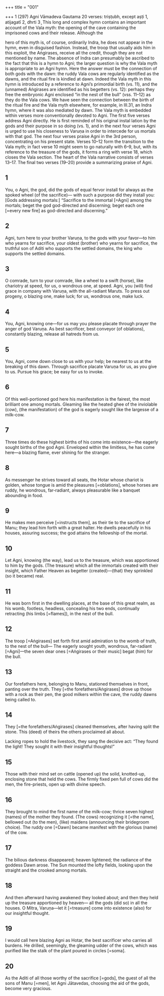 +++
title = "001"

+++
1 (297) Agni
Vāmadeva Gautama
20 verses: triṣṭubh, except aṣṭi 1, atijagatī 2, dhrti 3 ̥
This long and complex hymn contains an important account of the Vala myth: the  opening of the cave containing the imprisoned cows and their release. Although the

hero of this myth is, of course, ordinarily Indra, he does not appear in the hymn,  even in disguised fashion. Instead, the troop that usually aids him in this exploit,  the Aṅgirases, receive all the credit, though they are not mentioned by name. The  absence of Indra can presumably be ascribed to the fact that this is a hymn to Agni;  the larger question is why the Vala myth is appropriate to an Agni hymn. Here the  answer must be the connection of both gods with the dawn: the ruddy Vala cows are  regularly identified as the dawns, and the ritual fire is kindled at dawn. Indeed the  Vala myth in this hymn is introduced by a reference to Agni’s primordial birth (vs.  11), and the (unnamed) Aṅgirases are identified as his begetters (vs. 12): perhaps  they free the embryonic Agni enclosed “in the nest of the bull” (vss. 11–12) as they  do the Vala cows. We have seen the connection between the birth of the ritual fire  and the Vala myth elsewhere, for example, in III.31, an Indra hymn, where it was  also mediated by dawn.
The Vala myth is embedded within verses more conventionally devoted to Agni.  The first five verses address Agni directly. He is first reminded of his original instal lation by the gods and their purpose in so doing (vs. 1), and in the next four verses  Agni is urged to use his closeness to Varuṇa in order to intercede for us mortals  with that god. The next four verses praise Agni in the 3rd person, concentrating on  his present state. Verses 10–12 form the transition to the Vala myth; in fact verse  10 might seem to go naturally with 6–9, but, with its reference to the treasure of  the gods, it forms a ring with verse 18, which closes the Vala section. The heart of  the Vala narrative consists of verses 13–17. The final two verses (19–20) provide a  summarizing praise of Agni.
## 1
You, o Agni, the god, did the gods of equal fervor install for always as  the spoked wheel (of the sacrifice)—
with such a purpose did they install you:
[Gods addressing mortals:] “Sacrifice to the immortal [=Agni] among  the mortals; beget the god god-directed and discerning;
beget each one [=every new fire] as god-directed and discerning.”
## 2
Agni, turn here to your brother Varuṇa, to the gods with your favor—to  him who yearns for sacrifice,
your oldest (brother) who yearns for sacrifice,
the truthful son of Aditi who supports the settled domains, the king who  supports the settled domains.
## 3
O comrade, turn to your comrade, like a wheel to a swift (horse), like  chariotry at speed,
for us, o wondrous one, at speed.
Agni, you (will) find grace in company with Varuṇa, with the all-radiant  Maruts.
To press out progeny, o blazing one, make luck; for us, wondrous one,  make luck.
## 4
You, Agni, knowing one—for us may you please placate through prayer  the anger of god Varuṇa. As best sacrificer, best conveyor (of oblations), constantly blazing,
release all hatreds from us.
## 5
You, Agni, come down close to us with your help; be nearest to us at  the breaking of this dawn.
Through sacrifice placate Varuṇa for us, as you give to us. Pursue his  grace; be easy for us to invoke.
## 6
Of this well-portioned god here his manifestation is the fairest, the most  brilliant one among mortals.
Gleaming like the heated ghee of the inviolable (cow), (the
manifestation) of the god is eagerly sought like the largesse of a
milk-cow.
## 7
Three times do these highest births of his come into existence—the  eagerly sought births of the god Agni.
Enveloped within the limitless, he has come here—a blazing flame, ever  shining for the stranger.
## 8
As messenger he strives toward all seats, the Hotar whose chariot is  golden, whose tongue is amid the pleasures [=oblations],
whose horses are ruddy, he wondrous, far-radiant, always pleasurable  like a banquet abounding in food.
## 9
He makes men perceive [=instructs them], as their tie to the sacrifice of  Manu; they lead him forth with a great halter.
He dwells peacefully in his houses, assuring success; the god attains the  fellowship of the mortal.
## 10
Let Agni, knowing (the way), lead us to the treasure, which was  apportioned to him by the gods.
(The treasure) which all the immortals created with their insight, which  Father Heaven as begetter (created)—(that) they sprinkled (so it
became) real.
## 11
He was born first in the dwelling places, at the base of this great realm,  as his womb,
footless, headless, concealing his two ends, continually retracting (his  limbs [=flames]), in the nest of the bull.
## 12
The troop [=Aṅgirases] set forth first amid admiration to the womb of  truth, to the nest of the bull—
The eagerly sought youth, wondrous, far-radiant [=Agni]—the seven  dear ones [=Aṅgirases or their music] begat (him) for the bull.
## 13
Our forefathers here, belonging to Manu, stationed themselves in front,  panting over the truth.
They [=the forefathers/Aṅgirases] drove up those with a rock as their  pen, the good milkers within the cave, the ruddy dawns being
called to.
## 14
They [=the forefathers/Aṅgirases] cleaned themselves, after having split  the stone. This (deed) of theirs the others proclaimed all about.

Lacking ropes to hold the livestock, they sang the decisive act: “They  found the light! They sought it with their insightful thoughts!”
## 15
Those with their mind set on cattle (opened up) the solid, knotted-up,  enclosing stone that held the cows.
The firmly fixed pen full of cows did the men, the fire-priests, open up  with divine speech.
## 16
They brought to mind the first name of the milk-cow; thrice seven  highest (names) of the mother they found.
(The cows) recognizing it [=the name], bellowed out (to the men), (like)  maidens (announcing their bridegroom choice). The ruddy one
[=Dawn] became manifest with the glorious (name) of the cow.
## 17
The bilious darkness disappeared; heaven lightened; the radiance of the  goddess Dawn arose.
The Sun mounted the lofty fields, looking upon the straight and the  crooked among mortals.
## 18
And then afterward having awakened they looked about; and then they  held up the treasure apportioned by heaven—
all the gods (did so) in all the houses. O Mitra, Varuṇa—let it
[=treasure] come into existence (also) for our insightful thought.
## 19
I would call here blazing Agni as Hotar, the best sacrificer who carries  all burdens.
He drilled, seemingly, the gleaming udder of the cows, which was
purified like the stalk of the plant poured in circles [=soma].
## 20
As the Aditi of all those worthy of the sacrifice [=gods], the guest of all  the sons of Manu [=men],
let Agni Jātavedas, choosing the aid of the gods, become very gracious.